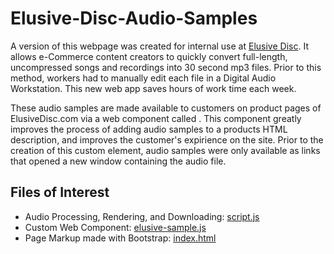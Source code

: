 # Elusive-Disc-Audio-Samples
A version of this webpage was created for internal use at [Elusive Disc](http://www.elusivedisc.com). It allows e-Commerce content creators to quickly convert full-length, uncompressed songs and recordings into 30 second mp3 files. Prior to this method, workers had to manually edit each file in a Digital Audio Workstation. This new web app saves hours of work time each week. 

These audio samples are made available to customers on product pages of ElusiveDisc.com via a web component called <elusive-sample>. This component greatly improves the process of adding audio samples to a products HTML description, and improves the customer's expirience on the site. Prior to the creation of this custom element, audio samples were only available as links that opened a new window containing the audio file.

## Files of Interest
- Audio Processing, Rendering, and Downloading: [script.js](https://github.com/michaelbauchert/Elusive-Disc-Audio-Samples/blob/master/js/script.js)
- Custom Web Component: [elusive-sample.js](https://github.com/michaelbauchert/Elusive-Disc-Audio-Samples/blob/master/js/elusive-sample.js)
- Page Markup made with Bootstrap: [index.html](https://github.com/michaelbauchert/Elusive-Disc-Audio-Samples/blob/master/index.html)
